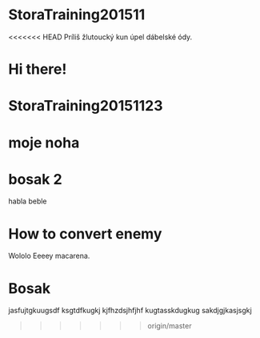 ﻿
# StoraTraining201511
<<<<<<< HEAD
Príliš žlutoucký kun úpel dábelské ódy.

# Hi there!

# StoraTraining20151123
moje noha
=======

# bosak 2
habla
beble
# How to convert enemy
Wololo
Eeeey macarena.

# Bosak
jasfujtgkuugsdf
ksgtdfkugkj
kjfhzdsjhfjhf
kugtasskdugkug
sakdjgjkasjsgkj
>>>>>>> origin/master